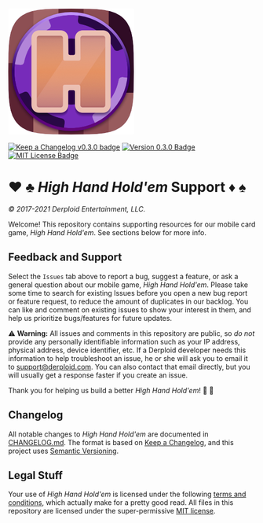 ![High Hand Hold'em logo](./images/HHH256.png)

[![Keep a Changelog v0.3.0 badge][changelog-badge]][changelog] [![Version 0.3.0 Badge][version-badge]][changelog] [![MIT License Badge][license-badge]][license]

# :hearts: :clubs: _High Hand Hold'em_ Support :diamonds: :spades:

_&copy; 2017-2021 Derploid Entertainment, LLC._

Welcome! This repository contains supporting resources for our mobile card game, _High Hand Hold'em_. See sections below for more info.

## Feedback and Support

Select the `Issues` tab above to report a bug, suggest a feature, or ask a general question about our mobile game, _High Hand Hold'em_.
Please take some time to search for existing Issues before you open a new bug report or feature request, to reduce the amount of duplicates in our backlog. You can like and comment on existing issues to show your interest in them, and help us prioritize bugs/features for future updates.

:warning: **Warning:** All issues and comments in this repository are public, so _do not_ provide any personally identifiable information such as your IP address, physical address, device identifier, etc. If a Derploid developer needs this information to help troubleshoot an issue, he or she will ask you to email it to [support@derploid.com](mailto:support@derploid.com). You can also contact that email directly, but you will usually get a response faster if you create an issue.

Thank you for helping us build a better _High Hand Hold'em_! :pray: :hugs:

## Changelog

All notable changes to _High Hand Hold'em_ are documented in [CHANGELOG.md](./CHANGELOG.md). The format is based on [Keep a Changelog](https://keepachangelog.com/en/1.0.0/), and this project uses [Semantic Versioning](https://semver.org/spec/v2.0.0.html).

## Legal Stuff

Your use of _High Hand Hold'em_ is licensed under the following [terms and conditions](https://hhh-legal-docs.s3.us-east-2.amazonaws.com/hhh-terms.html), which actually make for a pretty good read. All files in this repository are licensed under the super-permissive [MIT license](./LICENSE).

[changelog]: ./CHANGELOG.md
[changelog-badge]: https://img.shields.io/badge/changelog-v0.3.0-blue.svg
[license]: ./LICENSE
[version-badge]: https://img.shields.io/badge/version-0.3.0-blue.svg
[license-badge]: https://img.shields.io/badge/license-MIT-blue.svg
